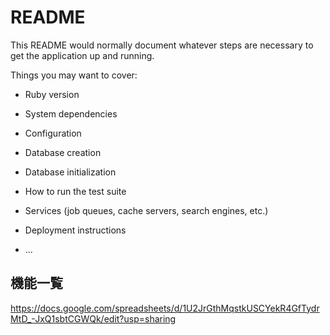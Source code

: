 # README

This README would normally document whatever steps are necessary to get the
application up and running.

Things you may want to cover:

* Ruby version

* System dependencies

* Configuration

* Database creation

* Database initialization

* How to run the test suite

* Services (job queues, cache servers, search engines, etc.)

* Deployment instructions

* ...
## 機能一覧
https://docs.google.com/spreadsheets/d/1U2JrGthMqstkUSCYekR4GfTydrMtD_-JxQ1sbtCGWQk/edit?usp=sharing

